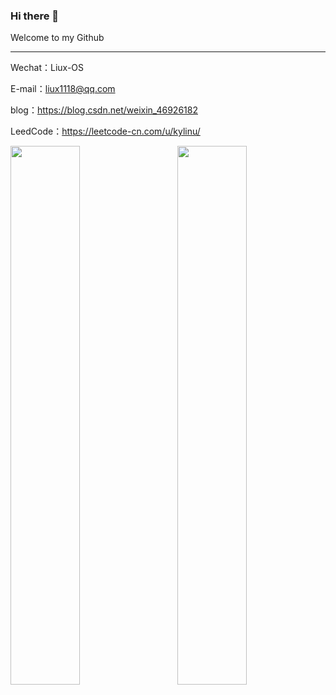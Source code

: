 ### Hi there 👋
Welcome to my Github
<hr>

Wechat：Liux-OS

E-mail：liux1118@qq.com

blog：https://blog.csdn.net/weixin_46926182

LeedCode：https://leetcode-cn.com/u/kylinu/

<!-- ![liux1118's github stats](https://github-readme-stats.vercel.app/api?username=liux1118&hide=[%22issues%22]&show_icons=true)  -->

<!-- ![Top Langs](https://github-readme-stats.vercel.app/api/top-langs/?username=liux1118)  -->

<p>
<img align="left" width="47%" src="https://github-readme-stats.vercel.app/api?username=liux1118&hide=[%22issues%22]&show_icons=true" />
<img align="right" width="47%" src="https://github-readme-stats.vercel.app/api/top-langs/?username=liux1118&layout=compact&hide=glsl,python" />
</p>
<!--
**liux1118/liux1118** is a ✨ _special_ ✨ repository because its `README.md` (this file) appears on your GitHub profile.

Here are some ideas to get you started:

- 🔭 I’m currently working on ...
- 🌱 I’m currently learning ...
- 👯 I’m looking to collaborate on ...
- 🤔 I’m looking for help with ...
- 💬 Ask me about ...
- 📫 How to reach me: ...
- 😄 Pronouns: ...
- ⚡ Fun fact: ...
-->
